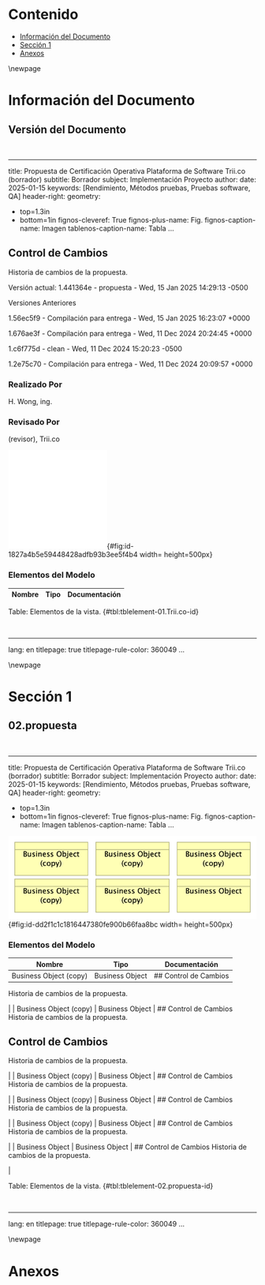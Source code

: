 # Contenido
* [Información del Documento](#información-del-documento)
* [Sección 1](#sección-1)
* [Anexos](#anexos)


<div style="page-break-before: always;"></div>
\newpage

# Información del Documento

## Versión del Documento

> 

<br>

---
title: Propuesta de Certificación Operativa Plataforma de Software Trii.co (borrador)
subtitle: Borrador
subject: Implementación Proyecto
author: 
date: 2025-01-15
keywords: [Rendimiento, Métodos pruebas, Pruebas software, QA]
header-right: 
geometry:
  - top=1.3in
  - bottom=1in
fignos-cleveref: True
fignos-plus-name: Fig.
fignos-caption-name: Imagen
tablenos-caption-name: Tabla
...

## Control de Cambios
Historia de cambios de la propuesta.


Versión actual: 
1.441364e - propuesta - Wed, 15 Jan 2025 14:29:13 -0500


Versiones Anteriores

1.56ec5f9 - Compilación para entrega - Wed, 15 Jan 2025 16:23:07 +0000

1.676ae3f - Compilación para entrega - Wed, 11 Dec 2024 20:24:45 +0000

1.c6f775d - clean - Wed, 11 Dec 2024 15:20:23 -0500

1.2e75c70 - Compilación para entrega - Wed, 11 Dec 2024 20:09:57 +0000


### Realizado Por
H. Wong, ing.

### Revisado Por
(revisor), Trii.co

![01.Trii.co. _Fuente: Repositorio arquitectura Integración JEP (2024)_](images/01.Trii.co.png){#fig:id-1827a4b5e59448428adfb93b3ee5f4b4 width= height=500px}

### Elementos del Modelo

| Nombre  | Tipo | Documentación |
|---------|------|---------------|

Table: Elementos de la vista. {#tbl:tblelement-01.Trii.co-id}

<br>




---
lang: en
titlepage: true
titlepage-rule-color: 360049
...


<div style="page-break-before: always;"></div>
\newpage

# Sección 1

## 02.propuesta

> 

<br>

---
title: Propuesta de Certificación Operativa Plataforma de Software Trii.co (borrador)
subtitle: Borrador
subject: Implementación Proyecto
author: 
date: 2025-01-15
keywords: [Rendimiento, Métodos pruebas, Pruebas software, QA]
header-right: 
geometry:
  - top=1.3in
  - bottom=1in
fignos-cleveref: True
fignos-plus-name: Fig.
fignos-caption-name: Imagen
tablenos-caption-name: Tabla
...

![02.propuesta. _Fuente: Repositorio arquitectura Integración JEP (2024)_](images/02.propuesta.png){#fig:id-dd2f1c1c1816447380fe900b66faa8bc width= height=500px}

### Elementos del Modelo

| Nombre  | Tipo | Documentación |
|---------|------|---------------|
| Business Object (copy) | Business Object | ## Control de Cambios
Historia de cambios de la propuesta.

 |
| Business Object (copy) | Business Object | ## Control de Cambios
Historia de cambios de la propuesta.

## Control de Cambios
Historia de cambios de la propuesta.

 |
| Business Object (copy) | Business Object | ## Control de Cambios
Historia de cambios de la propuesta.

 |
| Business Object (copy) | Business Object | ## Control de Cambios
Historia de cambios de la propuesta.

 |
| Business Object (copy) | Business Object | ## Control de Cambios
Historia de cambios de la propuesta.

 |
| Business Object | Business Object | ## Control de Cambios
Historia de cambios de la propuesta.

 |

Table: Elementos de la vista. {#tbl:tblelement-02.propuesta-id}

<br>




---
lang: en
titlepage: true
titlepage-rule-color: 360049
...


<div style="page-break-before: always;"></div>
\newpage

# Anexos

